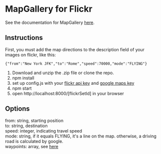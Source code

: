 # MapGallery for Flickr

See the documentation for MapGallery [here](https://github.com/zkiiito/MapGallery).

## Instructions

First, you must add the map directions to the description field of your images on flickr, like this:

```
{"from":"New York JFK","to":"Rome","speed":70000,"mode":"FLYING"}
```


1. Download and unzip the .zip file or clone the repo.
2. npm install
3. set up config.js with your [flickr api key](https://www.flickr.com/services/apps/create/apply) and [google maps key](https://developers.google.com/maps/documentation/javascript/get-api-key)
4. npm start
5. open http://localhost:8000/[flickrSetId] in your browser

## Options

from: string, starting position  
to: string, destination  
speed: integer, indicating travel speed  
mode: string, if it equals FLYING, it's a line on the map. otherwise, a driving road is calculated by google.  
waypoints: array, see [here](https://developers.google.com/maps/documentation/javascript/examples/directions-waypoints)

